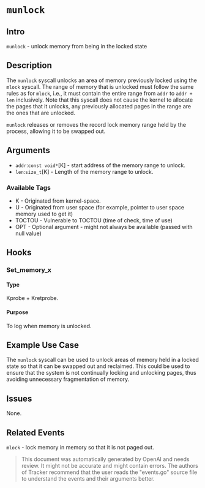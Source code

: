 
# `munlock`

## Intro
`munlock` - unlock memory from being in the locked state

## Description
The `munlock` syscall unlocks an area of memory previously locked using the `mlock` syscall. The range of memory that is unlocked must follow the same rules as for `mlock`, i.e., it must contain the entire range from `addr` to `addr + len` inclusively. Note that this syscall does not cause the kernel to allocate the pages that it unlocks, any previously allocated pages in the range are the ones that are unlocked.

`munlock` releases or removes the record lock memory range held by the process, allowing it to be swapped out.

## Arguments
* `addr`:`const void*`[K] - start address of the memory range to unlock.
* `len`:`size_t`[K] - Length of the memory range to unlock.

### Available Tags
* K - Originated from kernel-space.
* U - Originated from user space (for example, pointer to user space memory used to get it)
* TOCTOU - Vulnerable to TOCTOU (time of check, time of use)
* OPT - Optional argument - might not always be available (passed with null value)

## Hooks
### Set_memory_x
#### Type
Kprobe + Kretprobe.
#### Purpose
To log when memory is unlocked.

## Example Use Case
The `munlock` syscall can be used to unlock areas of memory held in a locked state so that it can be swapped out and reclaimed. This could be used to ensure that the system is not continually locking and unlocking pages, thus avoiding unnecessary fragmentation of memory.

## Issues
None.

## Related Events
`mlock` - lock memory in memory so that it is not paged out.

> This document was automatically generated by OpenAI and needs review. It might
> not be accurate and might contain errors. The authors of Tracker recommend that
> the user reads the "events.go" source file to understand the events and their
> arguments better.
